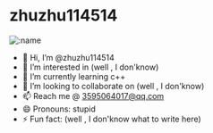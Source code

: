 # zhuzhu114514

![:name](https://count.getloli.com/get/@zhuzhu114514-profile?theme=rule34)

- 👋 Hi, I’m @zhuzhu114514
- 👀 I’m interested in (well , I don'know)
- 🌱 I’m currently learning c++
- 💞️ I’m looking to collaborate on (well , I don'know)
- 📫 Reach me @ 3595064017@qq.com
- 😄 Pronouns: stupid
- ⚡ Fun fact: (well , I don'know what to write here)

<!---
zhuzhu114514/zhuzhu114514 is a ✨ special ✨ repository because its `README.md` (this file) appears on your GitHub profile.
You can click the Preview link to take a look at your changes.
--->
